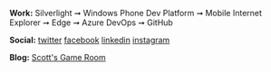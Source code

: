 **Work:** Silverlight ➞ Windows Phone Dev Platform ➞ Mobile Internet Explorer ➞ Edge ➞ Azure DevOps ➞ GitHub

**Social:** [twitter](https://twitter.com/scottboehmer) [facebook](https://facebook.com/scott.boehmer) [linkedin](https://www.linkedin.com/in/sboehmer) [instagram](https://instagram.com/scott.boehmer)

**Blog:** [Scott's Game Room](https://scottsgameroom.com)
